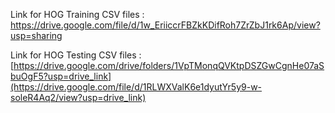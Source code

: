 Link for HOG Training CSV files : https://drive.google.com/file/d/1w_EriiccrFBZkKDifRoh7ZrZbJ1rk6Ap/view?usp=sharing

Link for HOG Testing CSV files :[https://drive.google.com/drive/folders/1VpTMonqQVKtpDSZGwCgnHe07aSbuOgF5?usp=drive_link](https://drive.google.com/file/d/1RLWXValK6e1dyutYr5y9-w-soleR4Aq2/view?usp=drive_link)

